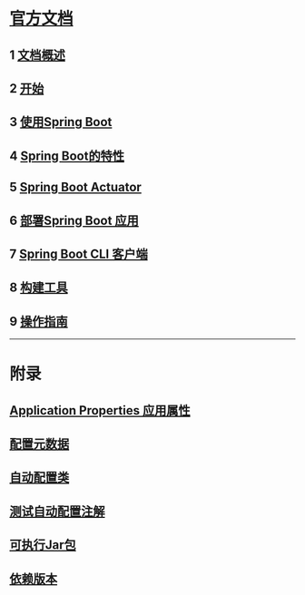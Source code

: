 # [官方文档](https://docs.spring.io/spring-boot/docs/current/reference/html/index.html)
## 1 [文档概述](https://github.com/Sev-Night/source-code-reading/blob/main/SpringBoot/documentation/documentation-overview.md)
## 2 [开始](https://github.com/Sev-Night/source-code-reading/blob/main/SpringBoot/documentation/getting-started.md)
## 3 [使用Spring Boot](https://github.com/Sev-Night/source-code-reading/blob/main/SpringBoot/documentation/using-spring-boot.md)
## 4 [Spring Boot的特性](https://github.com/Sev-Night/source-code-reading/blob/main/SpringBoot/documentation/spring-boot-features.md)
## 5 [Spring Boot Actuator](https://github.com/Sev-Night/source-code-reading/blob/main/SpringBoot/documentation/spring-boot-actuator.md)
## 6 [部署Spring Boot 应用](https://github.com/Sev-Night/source-code-reading/blob/main/SpringBoot/documentation/deploying-spring-boot-applications.md)
## 7 [Spring Boot CLI 客户端](https://github.com/Sev-Night/source-code-reading/blob/main/SpringBoot/documentation/spring-boot-cli.md)
## 8 [构建工具]()
## 9 [操作指南]()

***
# 附录
## [Application Properties 应用属性]()
## [配置元数据]()
## [自动配置类]()
## [测试自动配置注解]()
## [可执行Jar包]()
## [依赖版本]()
